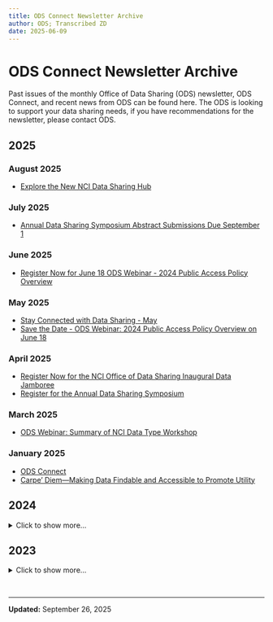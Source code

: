 ```yaml
---
title: ODS Connect Newsletter Archive
author: ODS; Transcribed ZD
date: 2025-06-09
---
```


# ODS Connect Newsletter Archive

Past issues of the monthly Office of Data Sharing (ODS) newsletter, ODS Connect, and recent news from ODS can be found here. The ODS is looking to support your data sharing needs, if you have recommendations for the newsletter, please contact ODS.

## 2025

### August 2025

- [Explore the New NCI Data Sharing Hub](https://cbiit.github.io/ccdi-ods-content/pages/documents/ods-newsletters/2025/2025-08-07_Explore_the_New_NCI_Data_Sharing_Hub.pdf)

### July 2025

- [Annual Data Sharing Symposium Abstract Submissions Due September 1](https://cbiit.github.io/ccdi-ods-content/pages/documents/ods-newsletters/2025/2025-07-10_Annual_Data_Sharing_Symposium_Abstract_Submissions_Due_September_1.pdf)

### June 2025

- [Register Now for June 18 ODS Webinar - 2024 Public Access Policy Overview](https://cbiit.github.io/ccdi-ods-content/pages/documents/ods-newsletters/2025/2025-06-05_Register_Now_for_June_18_ODS_Webinar_2024_Public_Access_Policy_Overview.pdf)

### May 2025

- [Stay Connected with Data Sharing - May](https://cbiit.github.io/ccdi-ods-content/pages/documents/ods-newsletters/2025/2025-05-08_Stay_Connected_with_Data_Sharing_May.pdf)
- [Save the Date - ODS Webinar: 2024 Public Access Policy Overview on June 18](https://cbiit.github.io/ccdi-ods-content/pages/documents/ods-newsletters/2025/2025-05-22_Save_the_Date_ODS_Webinar_2024_Public_Access_Policy_Overview_on_June_18.pdf)

### April 2025

- [Register Now for the NCI Office of Data Sharing Inaugural Data Jamboree](https://cbiit.github.io/ccdi-ods-content/pages/documents/ods-newsletters/2025/2025-04-10_Register_Now_for_the_NCI_Office_of_Data_Sharing_Inaugural_Data_Jamboree.pdf)
- [Register for the Annual Data Sharing Symposium](https://cbiit.github.io/ccdi-ods-content/pages/documents/ods-newsletters/2025/2025-04-24_Register_for_the_Annual_Data_Sharing_Symposium.pdf)

### March 2025

- [ODS Webinar: Summary of NCI Data Type Workshop](https://cbiit.github.io/ccdi-ods-content/pages/documents/ods-newsletters/2025/2025-03-25_ODS_Webinar_Summary_of_NCI_Data_Type_Workshop.pdf)

### January 2025

- [ODS Connect](https://cbiit.github.io/ccdi-ods-content/pages/documents/ods-newsletters/2025/2025-01-03_ODS_Connect_January_2025.pdf)
- [Carpe’ Diem—Making Data Findable and Accessible to Promote Utility](https://cbiit.github.io/ccdi-ods-content/pages/documents/ods-newsletters/2025/2025-01-16_Carpe’_Diem_Making_Data_Findable_and_Accessible_to_Promote_Utility.pdf)

## 2024

<details>
  <summary>
  Click to show more...
  </summary>

### December 2024

- [Inaugural ODS Webinar & New Dataset Exploration Feature in the Index of NCI Studies (INS)](https://cbiit.github.io/ccdi-ods-content/pages/documents/ods-newsletters/2024/2024-12-06_Inaugural_ODS_Webinar_&_New_Dataset_Exploration_Feature_in_the_Index_of_NCI_Studies_(INS).pdf)

### November 2024

- [NCI Office of Data Sharing Salutes Veterans and Service Members: Initiatives and Update](https://cbiit.github.io/ccdi-ods-content/pages/documents/ods-newsletters/2024/2024-11-07_NCI_Office_of_Data_Sharing_Salutes_Veterans_and_Service_Members__Initiatives_and_Update.pdf)
- [ACTION NEEDED: Please add your voice and expertise to government policy implementation](https://cbiit.github.io/ccdi-ods-content/pages/documents/ods-newsletters/2024/2024-11-19_ACTION_NEEDED__Please_add_your_voice_and_expertise_to_government_policy_implementation.pdf)
- [REMINDER: Action Needed by November 29th & ODS Symposium Executive Summary](https://cbiit.github.io/ccdi-ods-content/pages/documents/ods-newsletters/2024/2024-11-21_REMINDER__Action_Needed_by_November_29th_&_ODS_Symposium_Executive_Summary.pdf)

### October 2024

- [ODS Data Sharing Symposium 2024: Join the Conversation](https://cbiit.github.io/ccdi-ods-content/pages/documents/ods-newsletters/2024/2024-10-03_ODS_Data_Sharing_Symposium_2024__Join_the_Conversation.pdf)
- [Key Impressions from the ODS Symposium](https://cbiit.github.io/ccdi-ods-content/pages/documents/ods-newsletters/2024/2024-10-25_Key_Impressions_from_the_ODS_Symposium.pdf)

### September 2024

- [NCI ODS Workshop Series and Register for the Annual Data Sharing Symposium](https://cbiit.github.io/ccdi-ods-content/pages/documents/ods-newsletters/2024/2024-09-05_NCI_ODS_Workshop_Series_and_Register_for_the_Annual_Data_Sharing_Symposium.pdf)
- [Highlighting National Childhood Cancer Awareness Month and NCI's Index of NCI Studies](https://cbiit.github.io/ccdi-ods-content/pages/documents/ods-newsletters/2024/2024-09-19_Highlighting_National_Childhood_Cancer_Awareness_Month_and_NCI's_Index_of_NCI_Studies.pdf)

### August 2024

- [Stay Connected with Data Sharing: August](https://cbiit.github.io/ccdi-ods-content/pages/documents/ods-newsletters/2024/2024-08-08_Stay_Connected_with_Data_Sharing_August_2024.pdf)
- [Apply Today to Participate in an In-Person HTAN Data Jamboree](https://cbiit.github.io/ccdi-ods-content/pages/documents/ods-newsletters/2024/2024-08-22_Apply_Today_to_Participate_in_an_In-Person_HTAN_Data_Jamboree.pdf)
- [USCDI+ Cancer Registry Seeks Feedback on Data Element List and Hosts Listening Session](https://cbiit.github.io/ccdi-ods-content/pages/documents/ods-newsletters/2024/2024-08-26_USCDI+_Cancer_Registry_Seeks_Feedback_on_Data_Element_List_and_Hosts_Listening_Session.pdf)

### July 2024

- [Stay Connected with Data Sharing: July](https://cbiit.github.io/ccdi-ods-content/pages/documents/ods-newsletters/2024/2024-07-11_Stay_Connected_with_Data_Sharing_July_2024.pdf)
- [NCI Data Sharing: Resources and Support for Cancer Researchers](https://cbiit.github.io/ccdi-ods-content/pages/documents/ods-newsletters/2024/2024-07-25_NCI_Data_Sharing_Resources_and_Support_for_Cancer_Researchers.pdf)

### June 2024

- [Stay Connected with Data Sharing: June](https://cbiit.github.io/ccdi-ods-content/pages/documents/ods-newsletters/2024/2024-06-06_Stay_Connected_with_Data_Sharing_June_2024.pdf)
- [Cancer Moonshot Biobank Releases Data for First 248 Participants](https://cbiit.github.io/ccdi-ods-content/pages/documents/ods-newsletters/2024/2024-06-20_Cancer_Moonshot_Biobank_Releases_Data_for_First_248_Participants.pdf)
- [Human Tumor Atlas Network (HTAN) Data Jamboree 2024 Pitch](https://cbiit.github.io/ccdi-ods-content/pages/documents/ods-newsletters/2024/2024-06-25_Human_Tumor_Atlas_Network_(HTAN)_Data_Jamboree_2024_Pitch.pdf)

### May 2024

- [Register Now for the Annual Data Sharing Symposium!](https://cbiit.github.io/ccdi-ods-content/pages/documents/ods-newsletters/2024/2024-05-10_Register_Now_for_the_Annual_Data_Sharing_Symposium!.pdf)
- [Highlights from AACR and Congratulations Dr. Kerlavage](https://cbiit.github.io/ccdi-ods-content/pages/documents/ods-newsletters/2024/2024-05-23_Highlights_from_AACR_and_Congratulations_Dr._Kerlavage.pdf)

### April 2024

- [Stay Connected with Data Sharing: April](https://cbiit.github.io/ccdi-ods-content/pages/documents/ods-newsletters/2024/2024-04-04_Stay_Connected_with_Data_Sharing_April_2024.pdf)
- [Data Sharing Champion: Cancer Target Discovery and Development (CTD²) Network](https://cbiit.github.io/ccdi-ods-content/pages/documents/ods-newsletters/2024/2024-04-18_Data_Sharing_Champion_Cancer_Target_Discovery_and_Development_(CTD²)_Network.pdf)

### March 2024

- [Stay Connected with Data Sharing: March](https://cbiit.github.io/ccdi-ods-content/pages/documents/ods-newsletters/2024/2024-03-07_Stay_Connected_with_Data_Sharing_March_2024.pdf)
- [Where to Find ODS at AACR](https://cbiit.github.io/ccdi-ods-content/pages/documents/ods-newsletters/2024/2024-03-21_Where_to_Find_ODS_at_AACR.pdf)

### February 2024

- [Stay Connected with Data Sharing: February](https://cbiit.github.io/ccdi-ods-content/pages/documents/ods-newsletters/2024/2024-02-08_Stay_Connected_with_Data_Sharing_February_2024.pdf)
- [Data Sharing of NCI-Sponsored Cancer Screening Trials](https://cbiit.github.io/ccdi-ods-content/pages/documents/ods-newsletters/2024/2024-02-22_Data_Sharing_of_NCI-Sponsored_Cancer_Screening_Trials.pdf)

### January 2024

- [ODS Connect](https://cbiit.github.io/ccdi-ods-content/pages/documents/ods-newsletters/2024/2024-01-16_ODS_Connect_January_2024.pdf)
- [NIH Data Management and Sharing Policy - Year One](https://cbiit.github.io/ccdi-ods-content/pages/documents/ods-newsletters/2024/2024-01-25_NIH_Data_Management_and_Sharing_Policy_Year_One.pdf)

</details>

## 2023

<details>
  <summary>
  Click to show more...
  </summary>

### December 2023

- [ODS Connect](https://cbiit.github.io/ccdi-ods-content/pages/documents/ods-newsletters/2023/2023-12-21_ODS_Connect_December_2023.pdf)

### November 2023

- [ODS Connect](https://cbiit.github.io/ccdi-ods-content/pages/documents/ods-newsletters/2023/2023-11-17_ODS_Connect_November_2023.pdf)

### October 2023

- [ODS Connect](https://cbiit.github.io/ccdi-ods-content/pages/documents/ods-newsletters/2023/2023-10-20_ODS_Connect_October_2023.pdf)

### September 2023

- [ODS Connect](https://cbiit.github.io/ccdi-ods-content/pages/documents/ods-newsletters/2023/2023-09-22_ODS_Connect_September_2023.pdf)

### August 2023

- [ODS Connect](https://cbiit.github.io/ccdi-ods-content/pages/documents/ods-newsletters/2023/2023-08-24_ODS_Connect_August_2023.pdf)

### July 2023

- [ODS Connect](https://cbiit.github.io/ccdi-ods-content/pages/documents/ods-newsletters/2023/2023-07-21_ODS_Connect_July_2023.pdf)

</details>

&nbsp;

---

**Updated:** September 26, 2025
